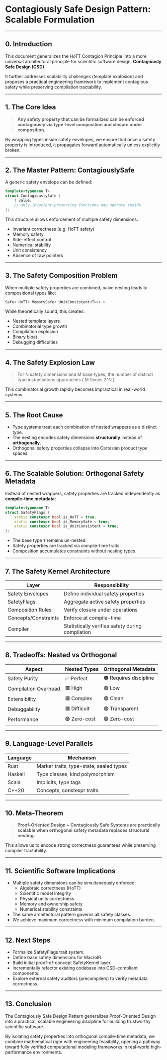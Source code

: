 # Contagiously Safe Design Pattern: Scalable Formulation

---

## 0. Introduction

This document generalizes the HoTT Contagion Principle into a more universal architectural principle for scientific software design: **Contagiously Safe Design (CSD)**.

It further addresses scalability challenges (template explosion) and proposes a practical engineering framework to implement contagious safety while preserving compilation tractability.

---

## 1. The Core Idea

> **Any safety property that can be formalized can be enforced contagiously via type-level composition and closure under composition.**

By wrapping types inside safety envelopes, we ensure that once a safety property is introduced, it propagates forward automatically unless explicitly broken.

---

## 2. The Master Pattern: ContagiouslySafe<T>

A generic safety envelope can be defined:

```cpp
template<typename T>
struct ContagiouslySafe {
    T value;
    // Only invariant-preserving functions may operate inside
};
```

This structure allows enforcement of multiple safety dimensions:
- Invariant correctness (e.g. HoTT safety)
- Memory safety
- Side-effect control
- Numerical stability
- Unit consistency
- Absence of raw pointers

---

## 3. The Safety Composition Problem

When multiple safety properties are combined, naive nesting leads to compositional types like:

```cpp
Safe< HoTT< MemorySafe< UnitConsistent<T>>> >
```

While theoretically sound, this creates:
- Nested template layers
- Combinatorial type growth
- Compilation explosion
- Binary bloat
- Debugging difficulties

---

## 4. The Safety Explosion Law

> For N safety dimensions and M base types,
> the number of distinct type instantiations approaches \( M \times 2^N \).

This combinatorial growth rapidly becomes impractical in real-world systems.

---

## 5. The Root Cause

- Type systems treat each combination of nested wrappers as a distinct type.
- The nesting encodes safety dimensions **structurally** instead of **orthogonally**.
- Orthogonal safety properties collapse into Cartesian product type spaces.

---

## 6. The Scalable Solution: Orthogonal Safety Metadata

Instead of nested wrappers, safety properties are tracked independently as **compile-time metadata**:

```cpp
template<typename T>
struct SafetyFlags {
    static constexpr bool is_HoTT = true;
    static constexpr bool is_MemorySafe = true;
    static constexpr bool is_UnitConsistent = true;
};
```

- The base type `T` remains un-nested.
- Safety properties are tracked via compile-time traits.
- Composition accumulates constraints without nesting types.

---

## 7. The Safety Kernel Architecture

| Layer | Responsibility |
| ----- | -------------- |
| Safety Envelopes | Define individual safety properties |
| SafetyFlags | Aggregate active safety properties |
| Composition Rules | Verify closure under operations |
| Concepts/Constraints | Enforce at compile-time |
| Compiler | Statistically verifies safety during compilation |

---

## 8. Tradeoffs: Nested vs Orthogonal

| Aspect | Nested Types | Orthogonal Metadata |
| ------ | ------------ | ------------------- |
| Safety Purity | ✅ Perfect | 🟠 Requires discipline |
| Compilation Overhead | 🟥 High | 🟢 Low |
| Extensibility | 🟥 Complex | 🟢 Clean |
| Debuggability | 🟥 Difficult | 🟢 Transparent |
| Performance | 🟢 Zero-cost | 🟢 Zero-cost |

---

## 9. Language-Level Parallels

| Language | Mechanism |
| -------- | --------- |
| Rust | Marker traits, type-state, sealed types |
| Haskell | Type classes, kind polymorphism |
| Scala | Implicits, type tags |
| C++20 | Concepts, constexpr traits |

---

## 10. Meta-Theorem

> **Proof-Oriented Design + Contagiously Safe Systems are practically scalable when orthogonal safety metadata replaces structural nesting.**

This allows us to encode strong correctness guarantees while preserving compiler tractability.

---

## 11. Scientific Software Implications

- Multiple safety dimensions can be simultaneously enforced:
  - Algebraic correctness (HoTT)
  - Scientific model integrity
  - Physical units correctness
  - Memory and ownership safety
  - Numerical stability constraints
- The same architectural pattern governs all safety classes.
- We achieve maximum correctness with minimum compilation burden.

---

## 12. Next Steps

- Formalize SafetyFlags trait system.
- Define base safety dimensions for MacroIR.
- Build initial proof-of-concept SafetyKernel layer.
- Incrementally refactor existing codebase into CSD-compliant components.
- Explore external safety auditors (precompilers) to verify metadata correctness.

---

## 13. Conclusion

The Contagiously Safe Design Pattern generalizes Proof-Oriented Design into a practical, scalable engineering discipline for building trustworthy scientific software.

By isolating safety properties into orthogonal compile-time metadata, we combine mathematical rigor with engineering feasibility, opening a pathway toward fully verified computational modeling frameworks in real-world high-performance environments.

